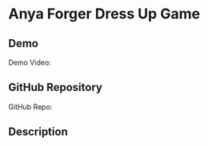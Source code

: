 # Anya Forger Dress Up Game

## Demo
Demo Video: <URL>

## GitHub Repository
GitHub Repo: <URL>

## Description
